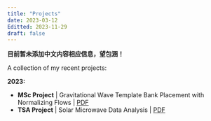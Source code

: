 ```yaml
---
title: "Projects"
date: 2023-03-12
Editted: 2023-11-29
draft: false
---
```

**目前暂未添加中文内容相应信息，望包涵！**

A collection of my recent projects:

**2023:**
- **MSc Project** | Gravitational Wave Template Bank Placement with Normalizing Flows | [PDF](/projects/gla_igr_project_TYang.pdf)
- **TSA Project** | Solar Microwave Data Analysis | [PDF](/projects/gla_tsa_project_TYang.pdf)
